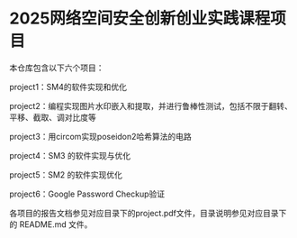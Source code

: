 # 2025网络空间安全创新创业实践课程项目

本仓库包含以下六个项目：

project1：SM4的软件实现和优化

project2：编程实现图片水印嵌入和提取，并进行鲁棒性测试，包括不限于翻转、平移、截取、调对比度等

project3：用circom实现poseidon2哈希算法的电路

project4：SM3 的软件实现与优化

project5：SM2 的软件实现优化

project6：Google Password Checkup验证

各项目的报告文档参见对应目录下的project.pdf文件，目录说明参见对应目录下的 README.md 文件。
